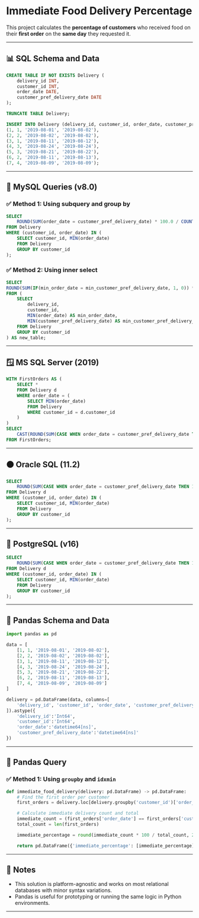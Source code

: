 # Immediate Food Delivery Percentage

This project calculates the **percentage of customers** who received food on their **first order** on the **same day** they requested it.

---

## 📊 SQL Schema and Data

```sql
CREATE TABLE IF NOT EXISTS Delivery (
    delivery_id INT,
    customer_id INT,
    order_date DATE,
    customer_pref_delivery_date DATE
);

TRUNCATE TABLE Delivery;

INSERT INTO Delivery (delivery_id, customer_id, order_date, customer_pref_delivery_date) VALUES 
(1, 1, '2019-08-01', '2019-08-02'),
(2, 2, '2019-08-02', '2019-08-02'),
(3, 1, '2019-08-11', '2019-08-12'),
(4, 3, '2019-08-24', '2019-08-24'),
(5, 3, '2019-08-21', '2019-08-22'),
(6, 2, '2019-08-11', '2019-08-13'),
(7, 4, '2019-08-09', '2019-08-09');
```

---

## 🐬 MySQL Queries (v8.0)

### ✅ Method 1: Using subquery and group by

```sql
SELECT 
    ROUND(SUM(order_date = customer_pref_delivery_date) * 100.0 / COUNT(*), 2) AS immediate_percentage
FROM Delivery
WHERE (customer_id, order_date) IN (
    SELECT customer_id, MIN(order_date)
    FROM Delivery
    GROUP BY customer_id
);
```

### ✅ Method 2: Using inner select

```sql
SELECT
ROUND(SUM(IF(min_order_date = min_customer_pref_delivery_date, 1, 0)) * 100 / COUNT(min_order_date), 2) AS immediate_percentage
FROM (
    SELECT 
        delivery_id, 
        customer_id, 
        MIN(order_date) AS min_order_date,
        MIN(customer_pref_delivery_date) AS min_customer_pref_delivery_date
    FROM Delivery
    GROUP BY customer_id
) AS new_table;
```

---

## 🪟 MS SQL Server (2019)

```sql
WITH FirstOrders AS (
    SELECT *
    FROM Delivery d
    WHERE order_date = (
        SELECT MIN(order_date)
        FROM Delivery
        WHERE customer_id = d.customer_id
    )
)
SELECT 
    CAST(ROUND(SUM(CASE WHEN order_date = customer_pref_delivery_date THEN 1 ELSE 0 END) * 100.0 / COUNT(*), 2) AS NUMERIC(5,2)) AS immediate_percentage
FROM FirstOrders;
```

---

## 🟠 Oracle SQL (11.2)

```sql
SELECT 
    ROUND(SUM(CASE WHEN order_date = customer_pref_delivery_date THEN 1 ELSE 0 END) * 100 / COUNT(*), 2) AS immediate_percentage
FROM Delivery d
WHERE (customer_id, order_date) IN (
    SELECT customer_id, MIN(order_date)
    FROM Delivery
    GROUP BY customer_id
);
```

---

## 🐘 PostgreSQL (v16)

```sql
SELECT 
    ROUND(SUM(CASE WHEN order_date = customer_pref_delivery_date THEN 1 ELSE 0 END) * 100.0 / COUNT(*), 2) AS immediate_percentage
FROM Delivery d
WHERE (customer_id, order_date) IN (
    SELECT customer_id, MIN(order_date)
    FROM Delivery
    GROUP BY customer_id
);
```

---

## 🐍 Pandas Schema and Data

```python
import pandas as pd

data = [
    [1, 1, '2019-08-01', '2019-08-02'],
    [2, 2, '2019-08-02', '2019-08-02'],
    [3, 1, '2019-08-11', '2019-08-12'],
    [4, 3, '2019-08-24', '2019-08-24'],
    [5, 3, '2019-08-21', '2019-08-22'],
    [6, 2, '2019-08-11', '2019-08-13'],
    [7, 4, '2019-08-09', '2019-08-09']
]

delivery = pd.DataFrame(data, columns=[
    'delivery_id', 'customer_id', 'order_date', 'customer_pref_delivery_date'
]).astype({
    'delivery_id':'Int64', 
    'customer_id':'Int64', 
    'order_date':'datetime64[ns]', 
    'customer_pref_delivery_date':'datetime64[ns]'
})
```

---

## 🐼 Pandas Query

### ✅ Method 1: Using `groupby` and `idxmin`

```python
def immediate_food_delivery(delivery: pd.DataFrame) -> pd.DataFrame:
    # Find the first order per customer
    first_orders = delivery.loc[delivery.groupby('customer_id')['order_date'].idxmin()]

    # Calculate immediate delivery count and total
    immediate_count = (first_orders['order_date'] == first_orders['customer_pref_delivery_date']).sum()
    total_count = len(first_orders)

    immediate_percentage = round(immediate_count * 100 / total_count, 2)

    return pd.DataFrame({'immediate_percentage': [immediate_percentage]})
```

---

## 📌 Notes

- This solution is platform-agnostic and works on most relational databases with minor syntax variations.
- Pandas is useful for prototyping or running the same logic in Python environments.

---
